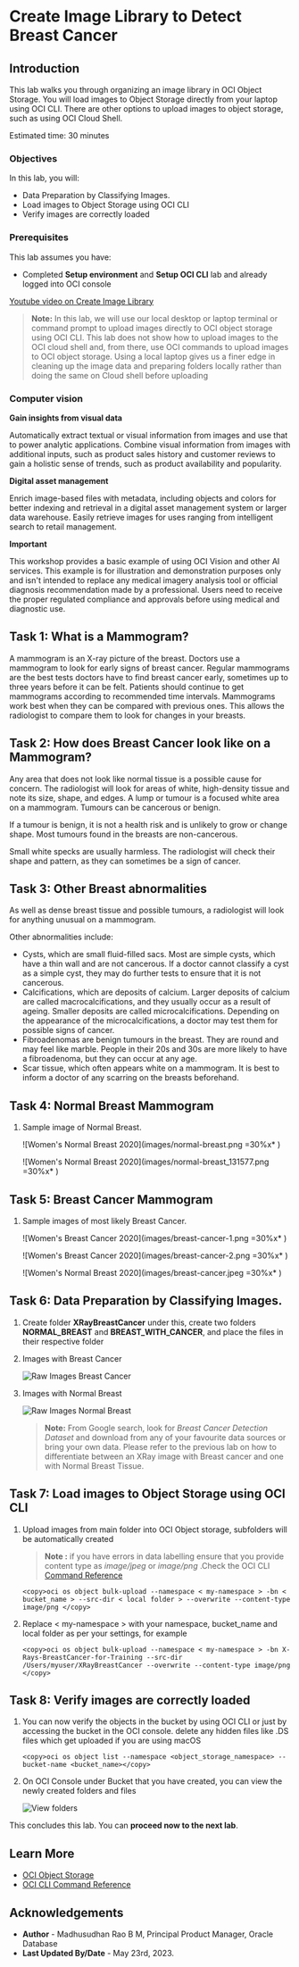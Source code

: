 # Create Image Library to Detect Breast Cancer

## Introduction

This lab walks you through organizing an image library in OCI Object Storage. You will load images to Object Storage directly from your laptop using OCI CLI. There are other options to upload images to object storage, such as using OCI Cloud Shell.

Estimated time: 30 minutes

### Objectives

In this lab, you will:
 
* Data Preparation by Classifying Images. 
* Load images to Object Storage using OCI CLI
* Verify images are correctly loaded

### Prerequisites

This lab assumes you have:

* Completed **Setup environment** and **Setup OCI CLI** lab and already logged into OCI console
 
[Youtube video on Create Image Library](youtube:Y3xsaFSwRmA:large)

> **Note:**  In this lab, we will use our local desktop or laptop terminal or command prompt to upload images directly to OCI object storage using OCI CLI. This lab does not show how to upload images to the OCI cloud shell and, from there, use OCI commands to upload images to OCI object storage. Using a local laptop gives us a finer edge in cleaning up the image data and preparing folders locally rather than doing the same on Cloud shell before uploading
 
### **Computer vision**

**Gain insights from visual data**

Automatically extract textual or visual information from images and use that to power analytic applications. Combine visual information from images with additional inputs, such as product sales history and customer reviews to gain a holistic sense of trends, such as product availability and popularity.

**Digital asset management**

Enrich image-based files with metadata, including objects and colors for better indexing and retrieval in a digital asset management system or larger data warehouse. Easily retrieve images for uses ranging from intelligent search to retail management.

**Important**

This workshop provides a basic example of using OCI Vision and other AI services. This example is for illustration and demonstration purposes only and isn't intended to replace any medical imagery analysis tool or official diagnosis recommendation made by a professional. Users need to receive the proper regulated compliance and approvals before using medical and diagnostic use.

## Task 1: What is a Mammogram?

   A mammogram is an X-ray picture of the breast. Doctors use a mammogram to look for early signs of breast cancer. Regular mammograms are the best tests doctors have to find breast cancer early, sometimes up to three years before it can be felt. Patients should continue to get mammograms according to recommended time intervals. Mammograms work best when they can be compared with previous ones. This allows the radiologist to compare them to look for changes in your breasts.

## Task 2: How does Breast Cancer look like on a Mammogram?

   Any area that does not look like normal tissue is a possible cause for concern. The radiologist will look for areas of white, high-density tissue and note its size, shape, and edges. A lump or tumour is a focused white area on a mammogram. Tumours can be cancerous or benign.

   If a tumour is benign, it is not a health risk and is unlikely to grow or change shape. Most tumours found in the breasts are non-cancerous.

   Small white specks are usually harmless. The radiologist will check their shape and pattern, as they can sometimes be a sign of cancer.

## Task 3: Other Breast abnormalities

   As well as dense breast tissue and possible tumours, a radiologist will look for anything unusual on a mammogram.

   Other abnormalities include:

   * Cysts, which are small fluid-filled sacs. Most are simple cysts, which have a thin wall and are not cancerous. If a doctor cannot classify a cyst as a simple cyst, they may do further tests to ensure that it is not cancerous.
   * Calcifications, which are deposits of calcium. Larger deposits of calcium are called macrocalcifications, and they usually occur as a result of ageing. Smaller deposits are called microcalcifications. Depending on the appearance of the microcalcifications, a doctor may test them for possible signs of cancer.
   * Fibroadenomas are benign tumours in the breast. They are round and may feel like marble. People in their 20s and 30s are more likely to have a fibroadenoma, but they can occur at any age.
   * Scar tissue, which often appears white on a mammogram. It is best to inform a doctor of any scarring on the breasts beforehand.
 
## Task 4: Normal Breast Mammogram

   1. Sample image of Normal Breast.

        ![Women's Normal Breast 2020](images/normal-breast.png =30%x* )

        ![Women's Normal Breast 2020](images/normal-breast_131577.png =30%x* )
  
## Task 5: Breast Cancer Mammogram  

   1. Sample images of most likely Breast Cancer.

        ![Women's Breast Cancer 2020](images/breast-cancer-1.png =30%x* )

        ![Women's Breast Cancer 2020](images/breast-cancer-2.png =30%x* )

        ![Women's Normal Breast 2020](images/breast-cancer.jpeg =30%x* )
 
## Task 6: Data Preparation by Classifying Images. 

   1. Create folder **XRayBreastCancer** under this, create two folders **NORMAL\_BREAST** and **BREAST\_WITH\_CANCER**, and place the files in their respective folder

   2. Images with Breast Cancer

        ![Raw Images Breast Cancer](images/breast-cancer.png " ")

   3. Images with Normal Breast

        ![Raw Images Normal Breast](images/normal-breast.png " ")

       > **Note:** From Google search, look for *Breast Cancer Detection Dataset* and download from any of your favourite data sources or bring your own data. Please refer to the previous lab on how to differentiate between an XRay image with Breast cancer and one with Normal Breast Tissue.
 
## Task 7: Load images to Object Storage using OCI CLI

   1. Upload images from main folder into OCI Object storage, subfolders will be automatically created
  
       > **Note :** if you have errors in data labelling ensure that you provide content type as *image/jpeg* or *image/png* .Check the OCI CLI [Command Reference](https://docs.oracle.com/en-us/iaas/tools/oci-cli/3.29.2/oci_cli_docs/cmdref/os/object/bulk-upload.html) 

       ```text
       <copy>oci os object bulk-upload --namespace < my-namespace > -bn < bucket_name > --src-dir < local folder > --overwrite --content-type image/png </copy>
       ```
  
   2. Replace < my-namespace > with your namespace, bucket_name and local folder as per your settings, for example

       ```text
       <copy>oci os object bulk-upload --namespace < my-namespace > -bn X-Rays-BreastCancer-for-Training --src-dir /Users/myuser/XRayBreastCancer --overwrite --content-type image/png </copy>
       ```
 
## Task 8: Verify images are correctly loaded

   1. You can now verify the objects in the bucket by using OCI CLI or just by accessing the bucket in the OCI console. delete any hidden files like .DS files which get uploaded if you are using macOS

       ```text
       <copy>oci os object list --namespace <object_storage_namespace> --bucket-name <bucket_name></copy>
       ```

   2. On OCI Console under Bucket that you have created, you can view the newly created folders and files

        ![View folders](images/breast-cancer-bucket.png " ")
 
This concludes this lab. You can **proceed now to the next lab**.

## Learn More

* [OCI Object Storage](https://docs.oracle.com/en-us/iaas/Content/Object/home.htm)
* [OCI CLI Command Reference](https://docs.oracle.com/en-us/iaas/tools/oci-cli/3.22.3/oci_cli_docs/oci.html)
 
## Acknowledgements

* **Author** - Madhusudhan Rao B M, Principal Product Manager, Oracle Database
* **Last Updated By/Date** - May 23rd, 2023.